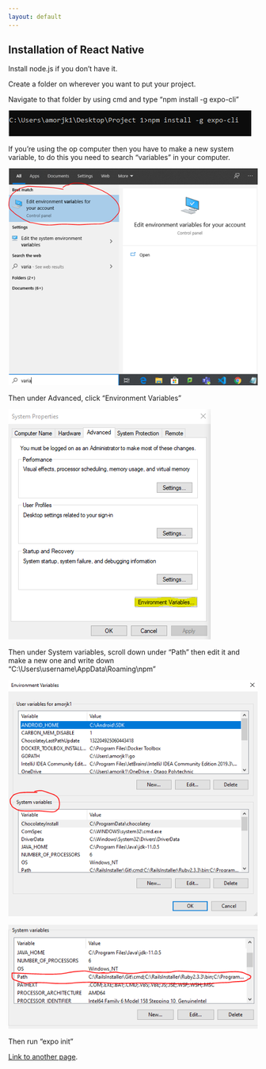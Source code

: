 ```yaml
---
layout: default
---
```


## Installation of React Native

Install node.js if you don’t have it.

Create a folder on wherever you want to put your project.

Navigate to that folder by using cmd and type “npm install -g expo-cli”




![1st](https://github.com/amorjk1/Project-1/blob/master/assets/images/installation1.png?raw=true)




If you’re using the op computer then you have to make a new system variable, to do this you need to search “variables” in your computer.




![2nd](https://github.com/amorjk1/Project-1/blob/master/assets/images/installation2.png?raw=true)




Then under Advanced, click “Environment Variables”




![3rd](https://github.com/amorjk1/Project-1/blob/master/assets/images/installation3.png?raw=true)




Then under System variables, scroll down under “Path” then edit it and make a new one and write down “C:\Users\username\AppData\Roaming\npm”




![4th](https://github.com/amorjk1/Project-1/blob/master/assets/images/installation4.PNG?raw=true)

![5th](https://github.com/amorjk1/Project-1/blob/master/assets/images/installation5.PNG?raw=true)




Then run “expo init”


[Link to another page](./another-page.html).

